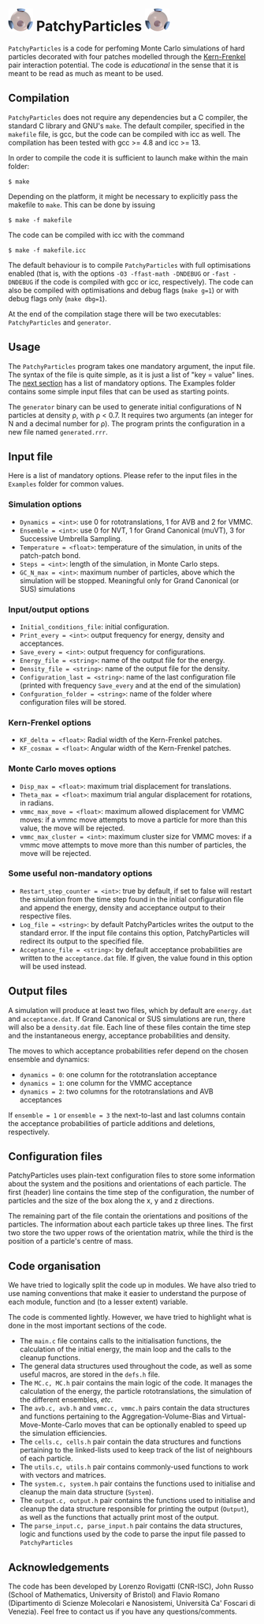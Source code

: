 # ![](patchy_particle.png) PatchyParticles ![](patchy_particle.png)

`PatchyParticles` is a code for perfoming Monte Carlo simulations of hard particles decorated with four patches modelled through the [Kern-Frenkel](http://www.sklogwiki.org/SklogWiki/index.php/Kern_and_Frenkel_patchy_model) pair interaction potential. The code is *educational* in the sense that it is meant to be read as much as meant to be used.  

## Compilation

`PatchyParticles` does not require any dependencies but a C compiler, the standard C library and GNU's `make`. The default compiler, specified in the `makefile` file, is gcc, but the code can be compiled with icc as well. The compilation has been tested with gcc >= 4.8 and icc >= 13.

In order to compile the code it is sufficient to launch make within the main folder: 

	$ make 

Depending on the platform, it might be necessary to explicitly pass the makefile to `make`. This can be done by issuing

	$ make -f makefile

The code can be compiled with icc with the command 

	$ make -f makefile.icc
	
The default behaviour is to compile `PatchyParticles` with full optimisations enabled (that is, with the options `-O3 -ffast-math -DNDEBUG` or `-fast -DNDEBUG` if the code is compiled with gcc or icc, respectively). The code can also be compiled with optimisations and debug flags (`make g=1`) or with debug flags only (`make dbg=1`).

At the end of the compilation stage there will be two executables: `PatchyParticles` and `generator`.

## Usage

The `PatchyParticles` program takes one mandatory argument, the input file. The syntax of the file is quite simple, as it is just a list of "key = value" lines. The [next section](#input-file) has a list of mandatory options. The Examples folder contains some simple input files that can be used as starting points. 

The `generator` binary can be used to generate initial configurations of N particles at density ρ, with ρ < 0.7. It requires two arguments (an integer for N and a decimal number for ρ). The program prints the configuration in a new file named `generated.rrr`.

## Input file

Here is a list of mandatory options. Please refer to the input files in the `Examples` folder for common values. 

### Simulation options

* `Dynamics = <int>`: use 0 for rototranslations, 1 for AVB and 2 for VMMC.
* `Ensemble = <int>`: use 0 for NVT, 1 for Grand Canonical (muVT), 3 for Successive Umbrella Sampling.
* `Temperature = <float>`: temperature of the simulation, in units of the patch-patch bond.
* `Steps = <int>`: length of the simulation, in Monte Carlo steps.
* `GC_N_max = <int>`: maximum number of particles, above which the simulation will be stopped. Meaningful only for Grand Canonical (or SUS) simulations

### Input/output options

* `Initial_conditions_file`: initial configuration.
* `Print_every = <int>`: output frequency for energy, density and acceptances.
* `Save_every = <int>`: output frequency for configurations.
* `Energy_file = <string>`: name of the output file for the energy. 
* `Density_file = <string>`: name of the output file for the density.
* `Configuration_last = <string>`: name of the last configuration file (printed with frequency `Save_every` and at the end of the simulation)
* `Confguration_folder = <string>`: name of the folder where configuration files will be stored.

### Kern-Frenkel options

* `KF_delta = <float>`: Radial width of the Kern-Frenkel patches.
* `KF_cosmax = <float>`: Angular width of the Kern-Frenkel patches.

### Monte Carlo moves options

* `Disp_max = <float>`: maximum trial displacement for translations.
* `Theta_max = <float>`: maximum trial angular displacement for rotations, in radians.
* `vmmc_max_move = <float>`: maximum allowed displacement for VMMC moves: if a vmmc move attempts to move a particle for more than this value, the move will be rejected.
* `vmmc_max_cluster = <int>`: maximum cluster size for VMMC moves: if a vmmc move attempts to move more than this number of particles, the move will be rejected.

### Some useful non-mandatory options

* `Restart_step_counter = <int>`: true by default, if set to false will restart the simulation from the time step found in the initial configuration file and append the energy, density and acceptance output to their respective files.
* `Log_file = <string>`: by default PatchyParticles writes the output to the standard error. If the input file contains this option, PatchyParticles will redirect its output to the specified file.
* `Acceptance_file = <string>`: by default acceptance probabilities are written to the `acceptance.dat` file. If given, the value found in this option will be used instead.

## Output files

A simulation will produce at least two files, which by default are `energy.dat` and `acceptance.dat`. If Grand Canonical or SUS simulations are run, there will also be a `density.dat` file. Each line of these files contain the time step and the instantaneous energy, acceptance probabilities and density.

The moves to which acceptance probabilities refer depend on the chosen ensemble and dynamics:

* `dynamics = 0`: one column for the rototranslation acceptance
* `dynamics = 1`: one column for the VMMC acceptance
* `dynamics = 2`: two columns for the rototranslations and AVB acceptances

If `ensemble = 1` or `ensemble = 3` the next-to-last and last columns contain the acceptance probabilities of particle additions and deletions, respectively.

## Configuration files

PatchyParticles uses plain-text configuration files to store some information about the system and the positions and orientations of each particle. The first (header) line contains the time step of the configuration, the number of particles and the size of the box along the x, y and z directions.

The remaining part of the file contain the orientations and positions of the particles. The information about each particle takes up three lines. The first two store the two upper rows of the orientation matrix, while the third is the position of a particle's centre of mass.   

## Code organisation

We have tried to logically split the code up in modules. We have also tried to use naming conventions that make it easier to understand the purpose of each module, function and (to a lesser extent) variable. 

The code is commented lightly. However, we have tried to highlight what is done in the most important sections of the code. 

* The `main.c` file contains calls to the initialisation functions, the calculation of the initial energy, the main loop and the calls to the cleanup functions.
* The general data structures used throughout the code, as well as some useful macros, are stored in the `defs.h` file.
* The `MC.c, MC.h` pair contains the main logic of the code. It manages the calculation of the energy, the particle rototranslations, the simulation of the different ensembles, *etc.* 
* The `avb.c, avb.h` and `vmmc.c, vmmc.h` pairs contain the data structures and functions pertaining to the Aggregation-Volume-Bias and Virtual-Move-Monte-Carlo moves that can be optionally enabled to speed up the simulation efficiencies.
* The `cells.c, cells.h` pair contain the data structures and functions pertaining to the linked-lists used to keep track of the list of neighbours of each particle.
* The `utils.c, utils.h` pair contains commonly-used functions to work with vectors and matrices.
* The `system.c, system.h` pair contains the functions used to initialise and cleanup the main data structure (`System`).
* The `output.c, output.h` pair contains the functions used to initialise and cleanup the data structure responsible for printing the output (`Output`), as well as the functions that actually print most of the output.
* The `parse_input.c, parse_input.h` pair contains the data structures, logic and functions used by the code to parse the input file passed to `PatchyParticles`  

## Acknowledgements

The code has been developed by Lorenzo Rovigatti (CNR-ISC), John Russo (School of Mathematics, University of Bristol) and Flavio Romano (Dipartimento di Scienze Molecolari e Nanosistemi, Università Ca' Foscari di Venezia). Feel free to contact us if you have any questions/comments.
